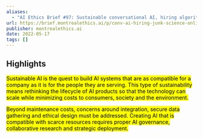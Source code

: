 ```yaml
---
aliases:
  - "AI Ethics Brief #97: Sustainable conversational AI, hiring algorithms and junk science, online ban evasion, and mo…"
url: https://brief.montrealethics.ai/p/conv-ai-hiring-junk-science-online-ban-evasion?s=r
publisher: montrealethics.ai
date: 2022-05-17
tags: []
---
```


## Highlights
<mark>Sustainable AI is the quest to build AI systems that are as compatible for a company as it is for the people they are serving. This type of sustainability means rethinking the lifecycle of AI products so that the technology can scale while minimizing costs to consumers, society and the environment.</mark>

<mark>Beyond maintenance costs, concerns around integration, secure data gathering and ethical design must be addressed. Creating AI that is compatible with scarce resources requires proper AI governance, collaborative research and strategic deployment.</mark>

